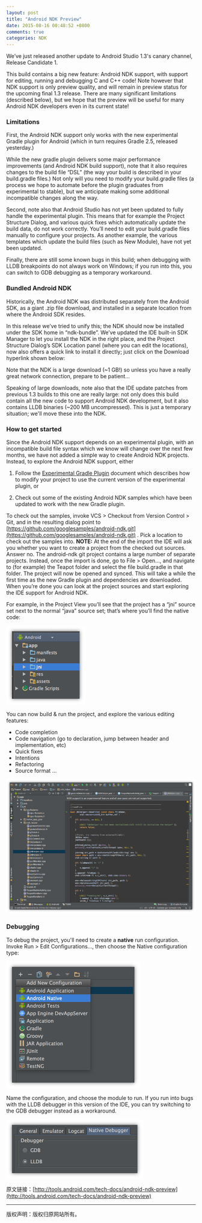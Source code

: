 ```yaml
---
layout: post
title: "Android NDK Preview"
date: 2015-08-16 00:48:52 +0800
comments: true
categories: NDK
---
```



We’ve just released another update to Android Studio 1.3's canary channel, Release Candidate 1.

This build contains a big new feature: Android NDK support, with support for editing, running and debugging C and C++ code! Note however that NDK support is only preview quality, and will remain in preview status for the upcoming final 1.3 release. There are many significant limitations (described below), but we hope that the preview will be useful for many Android NDK developers even in its current state!

### Limitations

First, the Android NDK support only works with the new experimental Gradle plugin for Android (which in turn requires Gradle 2.5, released yesterday.)

While the new gradle plugin delivers some major performance improvements (and Android NDK build support), note that it also requires changes to the build file “DSL” (the way your build is described in your build.gradle files.) Not only will you need to modify your build.gradle files (a process we hope to automate before the plugin graduates from experimental to stable), but we anticipate making some additional incompatible changes along the way.

<!--more-->

Second, note also that Android Studio has not yet been updated to fully handle the experimental plugin. This means that for example the Project Structure Dialog, and various quick fixes which automatically update the build data, do not work correctly. You’ll need to edit your build.gradle files manually to configure your projects. As another example, the various templates which update the build files (such as New Module), have not yet been updated.

Finally, there are still some known bugs in this build; when debugging with LLDB breakpoints do not always work on Windows; if you run into this, you can switch to GDB debugging as a temporary workaround.

### Bundled Android NDK

Historically, the Android NDK was distributed separately from the Android SDK, as a giant .zip file download, and installed in a separate location from where the Android SDK resides.

In this release we’ve tried to unify this; the NDK should now be installed under the SDK home in “ndk-bundle”. We’ve updated the IDE built-in SDK Manager to let you install the NDK in the right place, and the Project Structure Dialog’s SDK Location panel (where you can edit the locations), now also offers a quick link to install it directly; just click on the Download hyperlink shown below:

Note that the NDK is a large download (~1 GB!) so unless you have a really great network connection, prepare to be patient...

Speaking of large downloads, note also that the IDE update patches from previous 1.3 builds to this one are really large: not only does this build contain all the new code to support Android NDK development, but it also contains LLDB binaries (~200 MB uncompressed). This is just a temporary situation; we'll move these into the NDK.

### How to get started

Since the Android NDK support depends on an experimental plugin, with an incompatible build file syntax which we know will change over the next few months, we have not added a simple way to create Android NDK projects. Instead, to explore the Android NDK support, either

1. Follow the [Experimental Gradle Plugin](http://tools.android.com/tech-docs/new-build-system/gradle-experimental) document which describes how to modify your project to use the current version of the experimental plugin, or

2. Check out some of the existing Android NDK samples which have been updated to work with the new Gradle plugin.

To check out the samples, invoke VCS > Checkout from Version Control > Git, and in the resulting dialog point to [https://github.com/googlesamples/android-ndk.git](https://github.com/googlesamples/android-ndk.git) . Pick a location to check out the samples into. **NOTE:** At the end of the import the IDE will ask you whether you want to create a project from the checked out sources. Answer no. The android-ndk git project contains a large number of separate projects. Instead, once the import is done, go to File > Open..., and navigate to (for example) the Teapot folder and select the file build.gradle in that folder. The project will now be opened and synced. This will take a while the first time as the new Gradle plugin and dependencies are downloaded. When you’re done you can look at the project sources and start exploring the IDE support for Android NDK.

For example, in the Project View you’ll see that the project has a “jni” source set next to the normal “java” source set; that’s where you’ll find the native code:

![ndk-jni-folder](/images/notes_images/ndk-jni-folder.png)

You can now build & run the project, and explore the various editing features:

* Code completion
* Code navigation (go to declaration, jump between header and implementation, etc)
* Quick fixes
* Intentions
* Refactoring
* Source format
…

![ndk-jni-editor-small](/images/notes_images/ndk-jni-editor-small.png)

### Debugging

To debug the project, you'll need to create a **native** run configuration. Invoke Run > Edit Configurations..., then choose the Native configuration type:

![ndk-native](/images/notes_images/ndk-native.png)

Name the configuration, and choose the module to run. If you run into bugs with the LLDB debugger in this version of the IDE, you can try switching to the GDB debugger instead as a workaround.

![ndk-native2](/images/notes_images/ndk-native2.png)

原文链接：[http://tools.android.com/tech-docs/android-ndk-preview](http://tools.android.com/tech-docs/android-ndk-preview)

----
版权声明：版权归原网站所有。